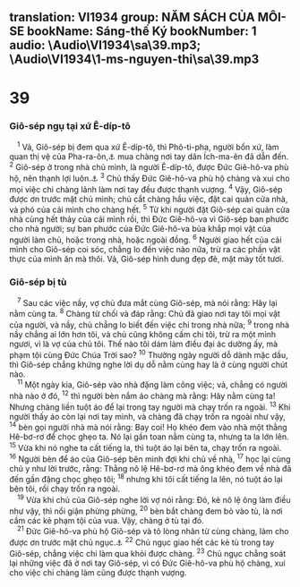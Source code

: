 translation: VI1934
group: NĂM SÁCH CỦA MÔI-SE
bookName: Sáng-thế Ký 
bookNumber: 1
audio: \Audio\VI1934\sa\39.mp3; \Audio\VI1934\1-ms-nguyen-thi\sa\39.mp3
-------

<div class="title"><h1>39</h1><h3>Giô-sép ngụ tại xứ Ê-díp-tô</h3></div>
<span class="verse sa_39_1"> <sup>1</sup> Vả, Giô-sép bị đem qua xứ Ê-díp-tô, thì Phô-ti-pha, người bổn xứ, làm quan thị vệ của Pha-ra-ôn,<a data-toggle="tooltip" data-placement="bottom" title="Người Ê-díp-tô gọi vua mình là Pha-ra-ôn; nên Pha-ra-ôn nghĩa là vua">⚓</a> mua chàng nơi tay dân Ích-ma-ên đã dẫn đến. </span>
<span class="verse sa_39_2"><sup>2</sup> Giô-sép ở trong nhà chủ mình, là người Ê-díp-tô, được Đức Giê-hô-va phù hộ, nên thạnh lợi luôn.<a data-toggle="tooltip" data-placement="bottom" title="Cong 7:9">⚓</a></span>
<span class="verse sa_39_3"><sup>3</sup> Chủ thấy Đức Giê-hô-va phù hộ chàng và xui cho mọi việc chi chàng lãnh làm nơi tay đều được thạnh vượng. </span>
<span class="verse sa_39_4"><sup>4</sup> Vậy, Giô-sép được ơn trước mặt chủ mình; chủ cắt chàng hầu việc, đặt cai quản cửa nhà, và phó của cải mình cho chàng hết. </span>
<span class="verse sa_39_5"><sup>5</sup> Từ khi người đặt Giô-sép cai quản cửa nhà cùng hết thảy của cải mình rồi, thì Đức Giê-hô-va vì Giô-sép ban phước cho nhà người; sự ban phước của Đức Giê-hô-va bủa khắp mọi vật của người làm chủ, hoặc trong nhà, hoặc ngoài đồng. </span>
<span class="verse sa_39_6"><sup>6</sup> Người giao hết của cải mình cho Giô-sép coi sóc, chẳng lo đến việc nào nữa, trừ ra các phần vật thực của mình ăn mà thôi. Vả, Giô-sép hình dung đẹp đẽ, mặt mày tốt tươi. <br/></span>
<div class="title"><h3>Giô-sép bị tù</h3></div>
<span class="verse sa_39_7"> <sup>7</sup> Sau các việc nầy, vợ chủ đưa mắt cùng Giô-sép, mà nói rằng: Hãy lại nằm cùng ta. </span>
<span class="verse sa_39_8"><sup>8</sup> Chàng từ chối và đáp rằng: Chủ đã giao nơi tay tôi mọi vật của người, và nầy, chủ chẳng lo biết đến việc chi trong nhà nữa; </span>
<span class="verse sa_39_9"><sup>9</sup> trong nhà nầy chẳng ai lớn hơn tôi, và chủ cũng không cấm chi tôi, trừ ra một mình ngươi, vì là vợ của chủ tôi. Thế nào tôi dám làm điều đại ác dường ấy, mà phạm tội cùng Đức Chúa Trời sao? </span>
<span class="verse sa_39_10"><sup>10</sup> Thường ngày người dỗ dành mặc dầu, thì Giô-sép chẳng khứng nghe lời dụ dỗ nằm cùng hay là ở cùng người chút nào. <br/></span>
<span class="verse sa_39_11"> <sup>11</sup> Một ngày kia, Giô-sép vào nhà đặng làm công việc; vả, chẳng có người nhà nào ở đó, </span>
<span class="verse sa_39_12"><sup>12</sup> thì người bèn nắm áo chàng mà rằng: Hãy nằm cùng ta! Nhưng chàng liền tuột áo để lại trong tay người mà chạy trốn ra ngoài. </span>
<span class="verse sa_39_13"><sup>13</sup> Khi người thấy áo còn lại nơi tay mình, và chàng đã chạy trốn ra ngoài như vậy, </span>
<span class="verse sa_39_14"><sup>14</sup> bèn gọi người nhà mà nói rằng: Bay coi! Họ khéo đem vào nhà một thằng Hê-bơ-rơ để chọc ghẹo ta. Nó lại gần toan nằm cùng ta, nhưng ta la lớn lên. </span>
<span class="verse sa_39_15"><sup>15</sup> Vừa khi nó nghe ta cất tiếng la, thì tuột áo lại bên ta, chạy trốn ra ngoài. </span>
<span class="verse sa_39_16"><sup>16</sup> Người bèn để áo của Giô-sép bên mình đợi khi chủ về nhà, </span>
<span class="verse sa_39_17"><sup>17</sup> học lại cùng chủ y như lời trước, rằng: Thằng nô lệ Hê-bơ-rơ mà ông khéo đem về nhà đã đến gần đặng chọc ghẹo tôi; </span>
<span class="verse sa_39_18"><sup>18</sup> nhưng khi tôi cất tiếng la lên, nó tuột áo lại bên tôi, rồi chạy trốn ra ngoài. <br/></span>
<span class="verse sa_39_19"> <sup>19</sup> Vừa khi chủ của Giô-sép nghe lời vợ nói rằng: Đó, kẻ nô lệ ông làm điều như vậy, thì nổi giận phừng phừng, </span>
<span class="verse sa_39_20"><sup>20</sup> bèn bắt chàng đem bỏ vào tù, là nơi cầm các kẻ phạm tội của vua. Vậy, chàng ở tù tại đó. <br/></span>
<span class="verse sa_39_21"> <sup>21</sup> Đức Giê-hô-va phù hộ Giô-sép và tỏ lòng nhân từ cùng chàng, làm cho được ơn trước mặt chủ ngục.<a data-toggle="tooltip" data-placement="bottom" title="Cong 7:9">⚓</a></span>
<span class="verse sa_39_22"><sup>22</sup> Chủ ngục giao hết các kẻ tù trong tay Giô-sép, chẳng việc chi làm qua khỏi được chàng. </span>
<span class="verse sa_39_23"><sup>23</sup> Chủ ngục chẳng soát lại những việc đã ở nơi tay Giô-sép, vì có Đức Giê-hô-va phù hộ chàng, xui cho việc chi chàng làm cũng được thạnh vượng. <br/></span>
